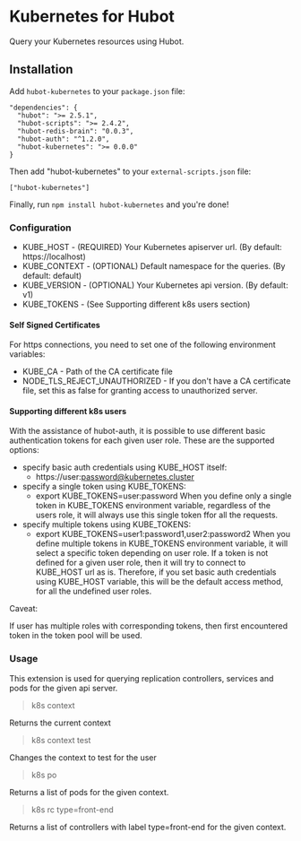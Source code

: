 # Kubernetes for Hubot

Query your Kubernetes resources using Hubot.

## Installation

Add `hubot-kubernetes` to your `package.json` file:

    "dependencies": {
      "hubot": ">= 2.5.1",
      "hubot-scripts": ">= 2.4.2",
      "hubot-redis-brain": "0.0.3",
      "hubot-auth": "^1.2.0",
      "hubot-kubernetes": ">= 0.0.0"
    }

Then add "hubot-kubernetes" to your `external-scripts.json` file:

    ["hubot-kubernetes"]

Finally, run `npm install hubot-kubernetes` and you're done!

### Configuration

- KUBE_HOST - (REQUIRED) Your Kubernetes apiserver url. (By default: https://localhost)
- KUBE_CONTEXT - (OPTIONAL) Default namespace for the queries. (By default: default)
- KUBE_VERSION - (OPTIONAL) Your Kubernetes api version. (By default: v1)
- KUBE_TOKENS - (See Supporting different k8s users section)

#### Self Signed Certificates
For https connections, you need to set one of the following environment variables:
- KUBE_CA - Path of the CA certificate file
- NODE_TLS_REJECT_UNAUTHORIZED - If you don't have a CA certificate file, set this as false for granting access to unauthorized server.

#### Supporting different k8s users
With the assistance of hubot-auth, it is possible to use different basic authentication tokens for each given user role. These are the supported options:
* specify basic auth credentials using KUBE_HOST itself:
  - https://user:password@kubernetes.cluster
* specify a single token using KUBE_TOKENS:
  - export KUBE_TOKENS=user:password
  When you define only a single token in KUBE_TOKENS environment variable, regardless of the users role, it will always use this single token ffor all the requests.
* specify multiple tokens using KUBE_TOKENS:
  - export KUBE_TOKENS=user1:password1,user2:password2
  When you define multiple tokens in KUBE_TOKENS environment variable, it will select a specific token depending on user role. If a token is not defined for a given user role, then it will try to connect to KUBE_HOST url as is. Therefore, if you set basic auth credentials using KUBE_HOST variable, this will be the default access method, for all the undefined user roles.

Caveat:

  If user has multiple roles with corresponding tokens, then first encountered token in the token pool will be used.


### Usage

This extension is used for querying replication controllers, services and pods for the given api server.

 > k8s context

 Returns the current context

 > k8s context test

 Changes the context to test for the user

 > k8s po

 Returns a list of pods for the given context.

 > k8s rc type=front-end

 Returns a list of controllers with label type=front-end for the given context.

